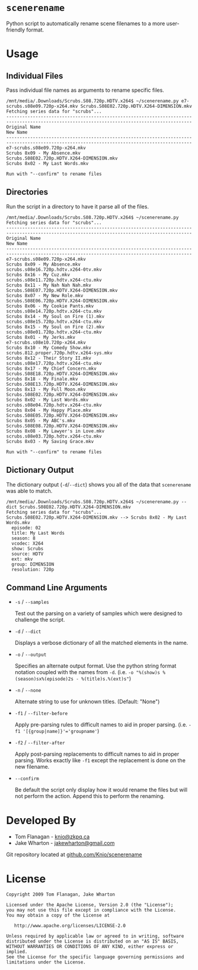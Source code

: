 `scenerename`
=============

Python script to automatically rename scene filenames to a more
user-friendly format.


Usage
=====

Individual Files
----------------
Pass individual file names as arguments to rename specific files.

    /mnt/media/.Downloads/Scrubs.S08.720p.HDTV.x264$ ~/scenerename.py e7-scrubs.s08e09.720p-x264.mkv Scrubs.S08E02.720p.HDTV.X264-DIMENSION.mkv
    Fetching series data for "scrubs"...
    --------------------------------------------------------------------------------------------------------------------------------------------
    Original Name                                                          New Name
    --------------------------------------------------------------------------------------------------------------------------------------------
    e7-scrubs.s08e09.720p-x264.mkv                                         Scrubs 8x09 - My Absence.mkv
    Scrubs.S08E02.720p.HDTV.X264-DIMENSION.mkv                             Scrubs 8x02 - My Last Words.mkv
    
    Run with "--confirm" to rename files
    

Directories
-----------
Run the script in a directory to have it parse all of the files.

    /mnt/media/.Downloads/Scrubs.S08.720p.HDTV.x264$ ~/scenerename.py
    Fetching series data for "scrubs"...
    --------------------------------------------------------------------------------------------------------------------------------------------
    Original Name                                                          New Name
    --------------------------------------------------------------------------------------------------------------------------------------------
    e7-scrubs.s08e09.720p-x264.mkv                                         Scrubs 8x09 - My Absence.mkv
    scrubs.s08e16.720p.hdtv.x264-0tv.mkv                                   Scrubs 8x16 - My Cuz.mkv
    scrubs.s08e11.720p.hdtv.x264-ctu.mkv                                   Scrubs 8x11 - My Nah Nah Nah.mkv
    Scrubs.S08E07.720p.HDTV.X264-DIMENSION.mkv                             Scrubs 8x07 - My New Role.mkv
    Scrubs.S08E06.720p.HDTV.X264-DIMENSION.mkv                             Scrubs 8x06 - My Cookie Pants.mkv
    scrubs.s08e14.720p.hdtv.x264-ctu.mkv                                   Scrubs 8x14 - My Soul on Fire (1).mkv
    scrubs.s08e15.720p.hdtv.x264-ctu.mkv                                   Scrubs 8x15 - My Soul on Fire (2).mkv
    scrubs.s08e01.720p.hdtv.x264-ctu.mkv                                   Scrubs 8x01 - My Jerks.mkv
    e7-scrubs.s08e10.720p-x264.mkv                                         Scrubs 8x10 - My Comedy Show.mkv
    scrubs.812.proper.720p.hdtv.x264-sys.mkv                               Scrubs 8x12 - Their Story II.mkv
    scrubs.s08e17.720p.hdtv.x264-ctu.mkv                                   Scrubs 8x17 - My Chief Concern.mkv
    Scrubs.S08E18.720p.HDTV.X264-DIMENSION.mkv                             Scrubs 8x18 - My Finale.mkv
    Scrubs.S08E13.720p.HDTV.X264-DIMENSION.mkv                             Scrubs 8x13 - My Full Moon.mkv
    Scrubs.S08E02.720p.HDTV.X264-DIMENSION.mkv                             Scrubs 8x02 - My Last Words.mkv
    scrubs.s08e04.720p.hdtv.x264-ctu.mkv                                   Scrubs 8x04 - My Happy Place.mkv
    Scrubs.S08E05.720p.HDTV.X264-DIMENSION.mkv                             Scrubs 8x05 - My ABC's.mkv
    Scrubs.S08E08.720p.HDTV.X264-DIMENSION.mkv                             Scrubs 8x08 - My Lawyer's in Love.mkv
    scrubs.s08e03.720p.hdtv.x264-ctu.mkv                                   Scrubs 8x03 - My Saving Grace.mkv
    
    Run with "--confirm" to rename files


Dictionary Output
----------------
The dictionary output (`-d`/`--dict`) shows you all of the data that `scenerename` was
able to match.

    /mnt/media/.Downloads/Scrubs.S08.720p.HDTV.x264$ ~/scenerename.py --dict Scrubs.S08E02.720p.HDTV.X264-DIMENSION.mkv
    Fetching series data for "scrubs"...
    Scrubs.S08E02.720p.HDTV.X264-DIMENSION.mkv --> Scrubs 8x02 - My Last Words.mkv
      episode: 02
      title: My Last Words
      season: 8
      vcodec: X264
      show: Scrubs
      source: HDTV
      ext: mkv
      group: DIMENSION
      resolution: 720p


Command Line Arguments
----------------------
*   `-s` / `--samples`
    
    Test out the parsing on a variety of samples which were designed to
    challenge the script.

*   `-d` / `--dict`
    
    Displays a verbose dictionary of all the matched elements in the name.

*   `-o` / `--output`
    
    Specifies an alternate output format. Use the python string format
    notation coupled with the names from `-d`.
    (i.e. `-o "%(show)s %(season)sx%(episode)2s - %(title)s.%(ext)s"`)

*   `-n` / `--none`
    
    Alternate string to use for unknown titles. (Default: "None")

*   `-f1` / `--filter-before`
    
    Apply pre-parsing rules to difficult names to aid in proper parsing.
    (i.e. `-f1 '[{group|name]}'='groupname'`)

*   `-f2` / `--filter-after`
    
    Apply post-parsing replacements to difficult names to aid in proper
    parsing. Works exactly like `-f1` except the replacement is done on
    the new filename.

*   `--confirm`
    
    Be default the script only display how it would rename the files but
    will not perform the action. Append this to perform the renaming.


Developed By
============
* Tom Flanagan - <knio@zkpq.ca>
* Jake Wharton - <jakewharton@gmail.com>

Git repository located at
[github.com/Knio/scenerename](http://github.com/Knio/scenerename)


License
=======
    Copyright 2009 Tom Flanagan, Jake Wharton
    
    Licensed under the Apache License, Version 2.0 (the "License");
    you may not use this file except in compliance with the License.
    You may obtain a copy of the License at
    
       http://www.apache.org/licenses/LICENSE-2.0
    
    Unless required by applicable law or agreed to in writing, software
    distributed under the License is distributed on an "AS IS" BASIS,
    WITHOUT WARRANTIES OR CONDITIONS OF ANY KIND, either express or implied.
    See the License for the specific language governing permissions and
    limitations under the License.
